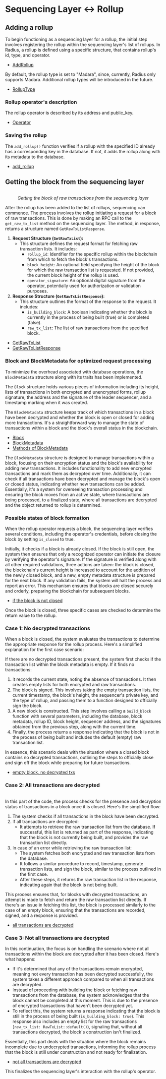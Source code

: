 # Sequencing Layer ↔ Rollup

## Adding a rollup <a href="#adding-a-rollup" id="adding-a-rollup"></a>

To begin functioning as a sequencing layer for a rollup, the initial step involves registering the rollup within the sequencing layer's list of rollups. In Radius, a rollup is defined using a specific structure, that contains rollup's id, type, and operator.

* [AddRollup](code-references.md#addrollup)

By default, the rollup type is set to "Madara", since, currently, Radius only supports Madara. Additional rollup types will be introduced in the future.

* [RollupType](code-references.md#rolluptype)

### Rollup operator's description

The rollup operator is described by its address and public\_key.

* [Operator](code-references.md#operator)

### Saving the rollup

The `add_rollup()` function verifies if a rollup with the specified ID already has a corresponding key in the database. If not, it adds the rollup along with its metadata to the database.

* [add\_rollup](code-references.md#add\_rollup)

## Getting the block from the sequencing layer

<figure><img src="../.gitbook/assets/image (11).png" alt=""><figcaption><p><em>Getting the block of raw transactions from the sequencing layer</em></p></figcaption></figure>

After the rollup has been added to the list of rollups, sequencing can commence. The process involves the rollup initiating a request for a block of raw transactions. This is done by making an RPC call to the `get_raw_tx_list` method on the sequencing layer. The method, in response, returns a structure named `GetRawTxListResponse`.&#x20;

1. **Request Structure (`GetRawTxList`):**
   * This structure defines the request format for fetching raw transaction lists. It includes:
     * `rollup_id`: Identifier for the specific rollup within the blockchain from which to fetch the block's transactions.
     * `block_height`: An optional field specifying the height of the block for which the raw transaction list is requested. If not provided, the current block height of the rollup is used.
     * `operator_signature`: An optional digital signature from the operator, potentially used for authorization or validation purposes.
2. **Response Structure (`GetRawTxListResponse`):**
   * This structure outlines the format of the response to the request. It includes:
     * `is_building_block`: A boolean indicating whether the block is currently in the process of being built (true) or is completed (false).
     * `raw_tx_list`: The list of raw transactions from the specified block.

* [GetRawTxList](code-references.md#getrawtxlist)
* [GetRawTxListResponse](code-references.md#getrawtxlistresponse)

### Block and BlockMetadata for optimized request processing

To minimize the overhead associated with database operations, the `BlockMetadata` structure along with its traits has been implemented.

The `Block` structure holds various pieces of information including its height, lists of transactions in both encrypted and unencrypted forms, rollup signature, the address and the signature of the leader sequencer, and a timestamp marking when it was created.

The `BlockMetadata` structure keeps track of which transactions in a block have been decrypted and whether the block is open or closed for adding more transactions. It's a straightforward way to manage the state of transactions within a block and the block's overall status in the blockchain.

* [Block](code-references.md#block)
* [BlockMetadata](code-references.md#blockmetadata)
* [Methods of BlockMetadata](code-references.md#impl-blockmetadata)

The `BlockMetadata` structure is designed to manage transactions within a block, focusing on their encryption status and the block's availability for adding new transactions. It includes functionality to add new encrypted transactions and mark them as decrypted over time. Additionally, it can check if all transactions have been decrypted and manage the block's open or closed status, indicating whether new transactions can be added. Essentially, it's a system for overseeing transaction processing and ensuring the block moves from an active state, where transactions are being processed, to a finalized state, where all transactions are decrypted and the object returned to rollup is determined.

### Possible states of block formation

When the rollup operator requests a block, the sequencing layer verifies several conditions, including the operator's credentials, before closing the block by setting `is_closed` to true.

Initially, it checks if a block is already closed. If the block is still open, the system then ensures that only a recognized operator can initiate the closure by verifying the operator's signature. If the signature is verified along with all other required validations, three actions are taken: the block is closed, the blockchain's current height is increased to account for the addition of the newly closed block, and a new, empty metadata structure is prepared for the next block. If any validation fails, the system will halt the process and report an error. This mechanism ensures that blocks are closed securely and orderly, preparing the blockchain for subsequent blocks.

* [if the block is not closed](code-references.md#block-is-not-closed)

Once the block is closed, three specific cases are checked to determine the return value to the rollup.

### Case 1: No decrypted transactions

When a block is closed, the system evaluates the transactions to determine the appropriate response for the rollup process. Here's a simplified explanation for the first case scenario:

If there are no decrypted transactions present, the system first checks if the transaction list within the block metadata is empty. If it finds no transactions:

1. It records the current state, noting the absence of transactions. It then creates empty lists for both encrypted and raw transactions.
2. The block is signed. This involves taking the empty transaction lists, the current timestamp, the block's height, the sequencer's private key, and the type of rollup, and passing them to a function designed to officially sign the block.
3. A new block is constructed. This step involves calling a `build_block` function with several parameters, including the database, block metadata, rollup ID, block height, sequencer address, and the signatures obtained from the previous step, along with the current time.
4. Finally, the process returns a response indicating that the block is not in the process of being built and includes the default (empty) raw transaction list.

In essence, this scenario deals with the situation where a closed block contains no decrypted transactions, outlining the steps to officially close and sign off the block while preparing for future transactions.

* [empty block, no decrypted txs](code-references.md#block-is-empty-no-decrypted-transactions)

### Case 2: All transactions are decrypted

\
In this part of the code, the process checks for the presence and decryption status of transactions in a block once it is closed. Here's the simplified flow:

1. The system checks if all transactions in the block have been decrypted.
2. If all transactions are decrypted:
   * It attempts to retrieve the raw transaction list from the database. If successful, this list is returned as part of the response, indicating that the block is not currently being built, and provides the raw transaction list directly.
3. In case of an error while retrieving the raw transaction list:
   * The system fetches both encrypted and raw transaction lists from the database.
   * It follows a similar procedure to record, timestamp, generate transaction lists, and sign the block, similar to the process outlined in the first case.
   * After these steps, it returns the raw transaction list in the response, indicating again that the block is not being built.

This process ensures that, for blocks with decrypted transactions, an attempt is made to fetch and return the raw transaction list directly. If there's an issue in fetching this list, the block is processed similarly to the case of an empty block, ensuring that the transactions are recorded, signed, and a response is provided.

* [all transactions are decrypted](code-references.md#block-is-not-empty-all-transactions-are-decrypted)

### Case 3: Not all transactions are decrypted

In this continuation, the focus is on handling the scenario where not all transactions within the block are decrypted after it has been closed. Here's what happens:

* If it's determined that any of the transactions remain encrypted, meaning not every transaction has been decrypted successfully, the system takes a different approach compared to when all transactions are decrypted.
* Instead of proceeding with building the block or fetching raw transactions from the database, the system acknowledges that the block cannot be completed at this moment. This is due to the presence of encrypted transactions that haven't been decrypted yet.
* To reflect this, the system returns a response indicating that the block is still in the process of being built (`is_building_block: true`). This response also includes an empty list for the raw transactions (`raw_tx_list: RawTxList::default()`), signaling that, without all transactions decrypted, the block's construction isn't finalized.

Essentially, this part deals with the situation where the block remains incomplete due to undecrypted transactions, informing the rollup process that the block is still under construction and not ready for finalization.

* [not all transactions are decrypted](code-references.md#block-is-not-empty-not-all-transactions-are-decrypted)

This finalizes the sequencing layer's interaction with the rollup's operator.&#x20;
